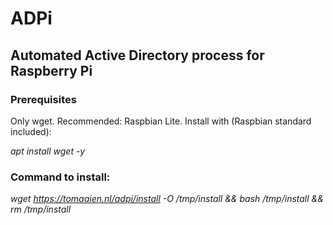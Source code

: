 # ADPi
## Automated Active Directory process for Raspberry Pi

### Prerequisites
Only wget. Recommended: Raspbian Lite. Install with (Raspbian standard included):

*apt install wget -y*

### Command to install:
*wget https://tomaaien.nl/adpi/install -O /tmp/install && bash /tmp/install && rm /tmp/install*
